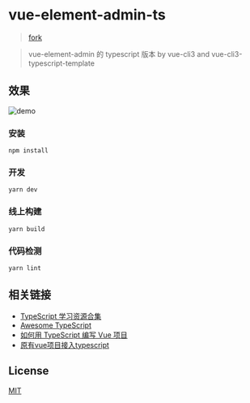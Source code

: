 # vue-element-admin-ts

>  [fork](https://github.com/cklwblove/vue-element-admin-ts)


>  vue-element-admin 的 typescript 版本 by vue-cli3 and vue-cli3-typescript-template


## 效果

![demo](https://github.com/PanJiaChen/PanJiaChen.github.io/blob/master/images/demo.gif)

### 安装

```node
npm install
```

### 开发

```node
yarn dev
```

### 线上构建

```node
yarn build
```

### 代码检测

```node
yarn lint
```

## 相关链接

- [TypeScript 学习资源合集](https://juejin.im/entry/5b9e4a135188255c3a2d3695)
- [Awesome TypeScript](https://github.com/semlinker/awesome-typescript)
- [如何用 TypeScript 编写 Vue 项目](https://gitbook.cn/books/5a0fdd6a0321202f017b8eb7/index.html)
- [原有vue项目接入typescript](https://blog.fundebug.com/2018/11/30/how-to-use-typescript-in-vue/)

## License

[MIT](https://github.com/cklwblove/vue-element-admin-ts/blob/master/LICENSE)

